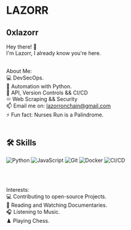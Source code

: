 # LAZORR
## 0xlazorr
Hey there! 👋<br>
I'm Lazorr, I already know you're here.<br><br>

About Me:<br>
💻 DevSecOps.<br>
🌱 Automation with Python.<br>
🚀 API, Version Controls && CI/CD<br>
♾️ Web Scraping && Security<br>
📫 Email me on: lazorronchain@gmail.com<br>
⚡ Fun fact: Nurses Run is a Palindrome.<br><br>

## 🛠️ Skills

<p align="left">
<img src="https://img.shields.io/badge/Python-%2334A853.svg?style=for-the-badge&logo=python&logoColor=white" alt="Python" />
<img src="https://img.shields.io/badge/JavaScript-%23F7DF1E.svg?style=for-the-badge&logo=javascript&logoColor=black" alt="JavaScript" />
<img src="https://img.shields.io/badge/Git-%23D62828.svg?style=for-the-badge" alt="Git" />
<img src="https://img.shields.io/badge/Docker-%236f42c1.svg?style=for-the-badge&logo=keycdn&logoColor=white" alt="Docker" />
<img src="https://img.shields.io/badge/CI/CD-%230072C6.svg?style=for-the-badge&logo=bugcrowd&logoColor=white" alt="CI/CD" />
</p> <br><br>

Interests:<br>
💻 Contributing to open-source Projects.<br>
📖 Reading and Watching Documentaries.<br>
🎧 Listening to Music.<br>
♟️ Playing Chess.<br>


